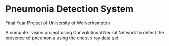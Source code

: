 # Pneumonia Detection System

Final Year Project of University of Wolverhampton

A computer vision project using Convolutional Neural Network to detect the presence of pneumonia using the chest x ray data set.
